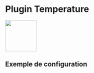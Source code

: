 # Plugin Temperature

<img src="{{site.baseurl}}/plugin-temperature/{{site.img}}/temperature_icon.png" class="pluginLogo" width="100" />

## Exemple de configuration